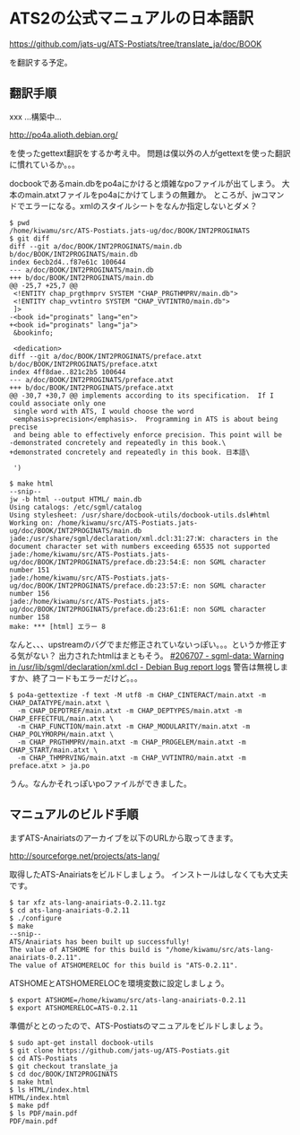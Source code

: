 # ATS2の公式マニュアルの日本語訳

https://github.com/jats-ug/ATS-Postiats/tree/translate_ja/doc/BOOK

を翻訳する予定。

## 翻訳手順

xxx ...構築中...

http://po4a.alioth.debian.org/

を使ったgettext翻訳をするか考え中。
問題は僕以外の人がgettextを使った翻訳に慣れているか。。。

docbookであるmain.dbをpo4aにかけると煩雑なpoファイルが出てしまう。
大本のmain.atxtファイルをpo4aにかけてしまうの無難か。
ところが、jwコマンドでエラーになる。xmlのスタイルシートをなんか指定しないとダメ？

```
$ pwd
/home/kiwamu/src/ATS-Postiats.jats-ug/doc/BOOK/INT2PROGINATS
$ git diff
diff --git a/doc/BOOK/INT2PROGINATS/main.db b/doc/BOOK/INT2PROGINATS/main.db
index 6ecb2d4..f87e61c 100644
--- a/doc/BOOK/INT2PROGINATS/main.db
+++ b/doc/BOOK/INT2PROGINATS/main.db
@@ -25,7 +25,7 @@
 <!ENTITY chap_prgthmprv SYSTEM "CHAP_PRGTHMPRV/main.db">
 <!ENTITY chap_vvtintro SYSTEM "CHAP_VVTINTRO/main.db">
 ]>
-<book id="proginats" lang="en">
+<book id="proginats" lang="ja">
 &bookinfo;
 
 <dedication>
diff --git a/doc/BOOK/INT2PROGINATS/preface.atxt b/doc/BOOK/INT2PROGINATS/preface.atxt
index 4ff8dae..821c2b5 100644
--- a/doc/BOOK/INT2PROGINATS/preface.atxt
+++ b/doc/BOOK/INT2PROGINATS/preface.atxt
@@ -30,7 +30,7 @@ implements according to its specification.  If I could associate only one
 single word with ATS, I would choose the word
 <emphasis>precision</emphasis>.  Programming in ATS is about being precise
 and being able to effectively enforce precision. This point will be
-demonstrated concretely and repeatedly in this book.\
+demonstrated concretely and repeatedly in this book. 日本語\
 
 ')

$ make html
--snip--
jw -b html --output HTML/ main.db
Using catalogs: /etc/sgml/catalog
Using stylesheet: /usr/share/docbook-utils/docbook-utils.dsl#html
Working on: /home/kiwamu/src/ATS-Postiats.jats-ug/doc/BOOK/INT2PROGINATS/main.db
jade:/usr/share/sgml/declaration/xml.dcl:31:27:W: characters in the document character set with numbers exceeding 65535 not supported
jade:/home/kiwamu/src/ATS-Postiats.jats-ug/doc/BOOK/INT2PROGINATS/preface.db:23:54:E: non SGML character number 151
jade:/home/kiwamu/src/ATS-Postiats.jats-ug/doc/BOOK/INT2PROGINATS/preface.db:23:57:E: non SGML character number 156
jade:/home/kiwamu/src/ATS-Postiats.jats-ug/doc/BOOK/INT2PROGINATS/preface.db:23:61:E: non SGML character number 158
make: *** [html] エラー 8
```

なんと、、、upstreamのバグでまだ修正されていないっぽい。。。というか修正する気がない？
出力されたhtmlはまともそう。
[#206707 - sgml-data: Warning in /usr/lib/sgml/declaration/xml.dcl - Debian Bug report logs](http://bugs.debian.org/cgi-bin/bugreport.cgi?bug=206707)
警告は無視しますか、終了コードもエラーだけど。。。

```
$ po4a-gettextize -f text -M utf8 -m CHAP_CINTERACT/main.atxt -m CHAP_DATATYPE/main.atxt \
  -m CHAP_DEPDTREF/main.atxt -m CHAP_DEPTYPES/main.atxt -m CHAP_EFFECTFUL/main.atxt \
  -m CHAP_FUNCTION/main.atxt -m CHAP_MODULARITY/main.atxt -m CHAP_POLYMORPH/main.atxt \
  -m CHAP_PRGTHMPRV/main.atxt -m CHAP_PROGELEM/main.atxt -m CHAP_START/main.atxt \
  -m CHAP_THMPRVING/main.atxt -m CHAP_VVTINTRO/main.atxt -m preface.atxt > ja.po
```

うん。なんかそれっぽいpoファイルができました。

## マニュアルのビルド手順

まずATS-Anairiatsのアーカイブを以下のURLから取ってきます。

http://sourceforge.net/projects/ats-lang/

取得したATS-Anairiatsをビルドしましょう。
インストールはしなくても大丈夫です。

```
$ tar xfz ats-lang-anairiats-0.2.11.tgz
$ cd ats-lang-anairiats-0.2.11
$ ./configure
$ make
--snip--
ATS/Anairiats has been built up successfully!
The value of ATSHOME for this build is "/home/kiwamu/src/ats-lang-anairiats-0.2.11".
The value of ATSHOMERELOC for this build is "ATS-0.2.11".
```

ATSHOMEとATSHOMERELOCを環境変数に設定しましょう。

```
$ export ATSHOME=/home/kiwamu/src/ats-lang-anairiats-0.2.11
$ export ATSHOMERELOC=ATS-0.2.11
```

準備がととのったので、ATS-Postiatsのマニュアルをビルドしましょう。

```
$ sudo apt-get install docbook-utils
$ git clone https://github.com/jats-ug/ATS-Postiats.git
$ cd ATS-Postiats
$ git checkout translate_ja
$ cd doc/BOOK/INT2PROGINATS
$ make html
$ ls HTML/index.html
HTML/index.html
$ make pdf
$ ls PDF/main.pdf
PDF/main.pdf
```
